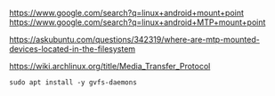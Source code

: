 https://www.google.com/search?q=linux+android+mount+point
https://www.google.com/search?q=linux+android+MTP+mount+point

https://askubuntu.com/questions/342319/where-are-mtp-mounted-devices-located-in-the-filesystem

https://wiki.archlinux.org/title/Media_Transfer_Protocol

`sudo apt install -y gvfs-daemons`
